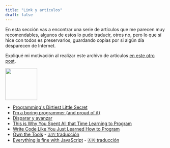 ```yaml
---
title: "Link y artículos"
draft: false
---
```


En esta sección vas a encontrar una serie de artículos
que me parecen muy recomendables, algunos de estos lo
pude traducir, otros no, pero lo que sí hice con todos
es preservarlos, guardando copias por si algún día
desparecen de Internet.

Expliqué mi motivación al realizar este archivo de artículos
[en este otro post](/posts/2021-01-29-coleccionando-articulos/).

<div class="tc">
  <img src="/images/links.png" width="100" height="100" class="br-100 dib">
</div>

- [Programming's Dirtiest Little Secret](/links-files/programmings-dirtiest-little-secret)
- [I’m a boring programmer (and proud of it)](/links-files/iam-boring-programmer)
- [Disparar y avanzar](/links-files/disparar-y-avanzar)
- [This is Why You Spent All that Time Learning to Program](/links-files/all-time-learning-to-program)
- [Write Code Like You Just Learned How to Program](/links-files/87)
- [Own the Tools](/links-files/own-the-tools) - [🇦🇷 traducción](/links-files/traducciones/own-the-tools/)
- [Everything is fine with JavaScript](/links-files/everything-is-fine-with-javascript) - [🇦🇷 traducción](/links-files/traducciones/everything-is-fine-with-javascript/)
